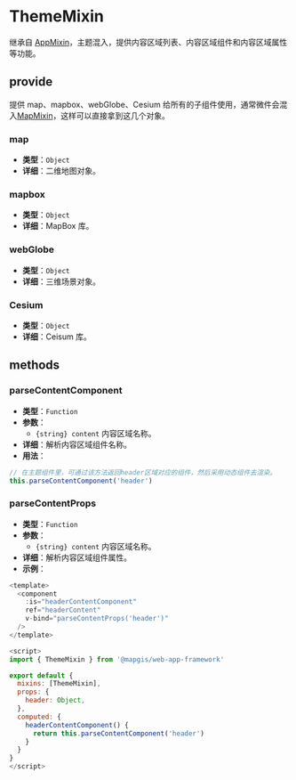 # ThemeMixin

继承自 [AppMixin](/zh/api/reference/app-mixin.html)，主题混入，提供内容区域列表、内容区域组件和内容区域属性等功能。

## provide

提供 map、mapbox、webGlobe、Cesium 给所有的子组件使用，通常微件会混入[MapMixin](/zh/api/reference/map-mixin.html)，这样可以直接拿到这几个对象。

### map

- **类型**：`Object`
- **详细**：二维地图对象。

### mapbox

- **类型**：`Object`
- **详细**：MapBox 库。

### webGlobe

- **类型**：`Object`
- **详细**：三维场景对象。

### Cesium

- **类型**：`Object`
- **详细**：Ceisum 库。

## methods

### parseContentComponent

- **类型**：`Function`
- **参数**：
  - `{string} content` 内容区域名称。
- **详细**：解析内容区域组件名称。
- **用法**：

```js
// 在主题组件里，可通过该方法返回header区域对应的组件，然后采用动态组件去渲染。
this.parseContentComponent('header')
```

### parseContentProps

- **类型**：`Function`
- **参数**：
  - `{string} content` 内容区域名称。
- **详细**：解析内容区域组件属性。
- **示例**：

```js
<template>
  <component
    :is="headerContentComponent"
    ref="headerContent"
    v-bind="parseContentProps('header')"
  />
</template>

<script>
import { ThemeMixin } from '@mapgis/web-app-framework'

export default {
  mixins: [ThemeMixin],
  props: {
    header: Object,
  },
  computed: {
    headerContentComponent() {
      return this.parseContentComponent('header')
    }
  }
}
</script>
```
